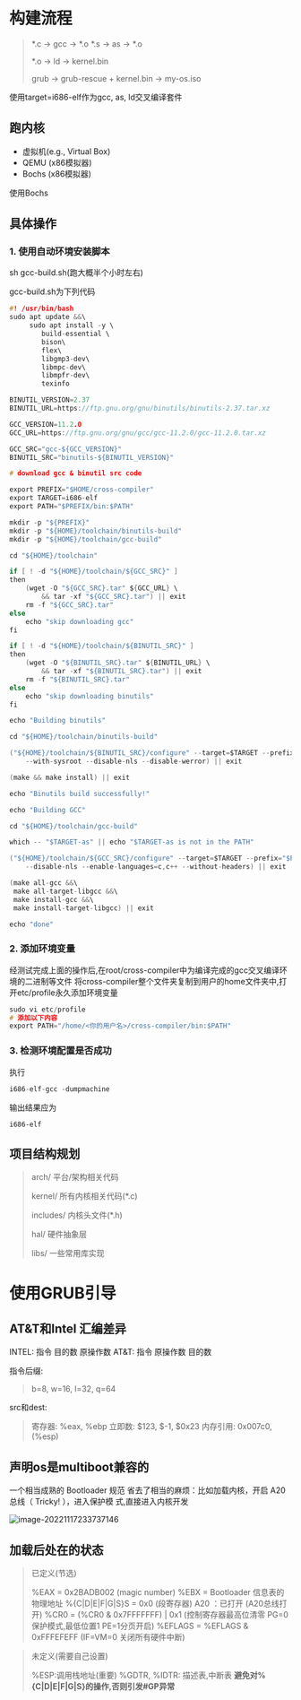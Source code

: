 # 构建流程

> *.c -> gcc -> *.o
> *.s -> as -> *.o
>
> *.o -> ld -> kernel.bin
>
> grub -> grub-rescue + kernel.bin -> my-os.iso

使用target=i686-elf作为gcc, as, ld交叉编译套件

## 跑内核

- 虚拟机(e.g., Virtual Box)
- QEMU (x86模拟器)
- Bochs (x86模拟器)

使用Bochs

## 具体操作

### 1. 使用自动环境安装脚本

sh gcc-build.sh(跑大概半个小时左右)

gcc-build.sh为下列代码

```c
#! /usr/bin/bash
sudo apt update &&\
     sudo apt install -y \
		build-essential \
		bison\
		flex\
		libgmp3-dev\
		libmpc-dev\
		libmpfr-dev\
		texinfo

BINUTIL_VERSION=2.37
BINUTIL_URL=https://ftp.gnu.org/gnu/binutils/binutils-2.37.tar.xz

GCC_VERSION=11.2.0
GCC_URL=https://ftp.gnu.org/gnu/gcc/gcc-11.2.0/gcc-11.2.0.tar.xz

GCC_SRC="gcc-${GCC_VERSION}"
BINUTIL_SRC="binutils-${BINUTIL_VERSION}"

# download gcc & binutil src code

export PREFIX="$HOME/cross-compiler"
export TARGET=i686-elf
export PATH="$PREFIX/bin:$PATH"

mkdir -p "${PREFIX}"
mkdir -p "${HOME}/toolchain/binutils-build"
mkdir -p "${HOME}/toolchain/gcc-build"

cd "${HOME}/toolchain"

if [ ! -d "${HOME}/toolchain/${GCC_SRC}" ]
then
	(wget -O "${GCC_SRC}.tar" ${GCC_URL} \
		&& tar -xf "${GCC_SRC}.tar") || exit
	rm -f "${GCC_SRC}.tar"
else
	echo "skip downloading gcc"
fi

if [ ! -d "${HOME}/toolchain/${BINUTIL_SRC}" ]
then
	(wget -O "${BINUTIL_SRC}.tar" ${BINUTIL_URL} \
		&& tar -xf "${BINUTIL_SRC}.tar") || exit
	rm -f "${BINUTIL_SRC}.tar"
else
	echo "skip downloading binutils"
fi

echo "Building binutils"

cd "${HOME}/toolchain/binutils-build"

("${HOME}/toolchain/${BINUTIL_SRC}/configure" --target=$TARGET --prefix="$PREFIX" \
	--with-sysroot --disable-nls --disable-werror) || exit

(make && make install) || exit

echo "Binutils build successfully!"

echo "Building GCC"

cd "${HOME}/toolchain/gcc-build"

which -- "$TARGET-as" || echo "$TARGET-as is not in the PATH"

("${HOME}/toolchain/${GCC_SRC}/configure" --target=$TARGET --prefix="$PREFIX" \
	--disable-nls --enable-languages=c,c++ --without-headers) || exit

(make all-gcc &&\
 make all-target-libgcc &&\
 make install-gcc &&\
 make install-target-libgcc) || exit

echo "done"
```

### 2. 添加环境变量

经测试完成上面的操作后,在root/cross-compiler中为编译完成的gcc交叉编译环境的二进制等文件
将cross-compiler整个文件夹复制到用户的home文件夹中,打开etc/profile永久添加环境变量

```c
sudo vi etc/profile
# 添加以下内容    
export PATH="/home/<你的用户名>/cross-compiler/bin:$PATH"
```

### 3. 检测环境配置是否成功

执行

```c
i686-elf-gcc -dumpmachine
```

输出结果应为

```
i686-elf
```

## 项目结构规划

> arch/ 平台/架构相关代码
>
> kernel/ 所有内核相关代码(*.c)
>
> includes/ 内核头文件(*.h)
>
> hal/ 硬件抽象层
>
> libs/ 一些常用库实现

# 使用GRUB引导

## AT&T和Intel 汇编差异

INTEL: 指令 目的数 原操作数
AT&T: 指令 原操作数 目的数

指令后缀: 

> b=8, w=16, l=32, q=64

src和dest:

> 寄存器: %eax, %ebp
> 立即数: $123, $-1, $0x23
> 内存引用: 0x007c0, (%esp)

## 声明os是multiboot兼容的

一个相当成熟的 Bootloader 规范
省去了相当的麻烦：比如加载内核，开启 A20 总线（ Tricky! ），进入保护模
式,直接进入内核开发

![image-20221117233737146](/media/routhleck/Windows-SSD/Users/Routhleck/Documents/GitHub/myOS/note.assets/image-20221117233737146.png)

## 加载后处在的状态

> 已定义(节选)
>
> %EAX = 0x2BADB002 (magic number)
> %EBX = Bootloader 信息表的物理地址
> %{C|D|E|F|G|S}S = 0x0 (段寄存器)
> A20 ：已打开 (A20总线打开)
> %CR0 = (%CR0 & 0x7FFFFFFF) | 0x1 (控制寄存器最高位清零 PG=0保护模式,最低位置1 PE=1分页开启)
> %EFLAGS = %EFLAGS & 0xFFFEFEFF (IF=VM=0 关闭所有硬件中断)

> 未定义(需要自己设置)
>
> %ESP:调用栈地址(重要)
> %GDTR, %IDTR: 描述表,中断表
> **避免对%{C|D|E|F|G|S}的操作,否则引发#GP异常**